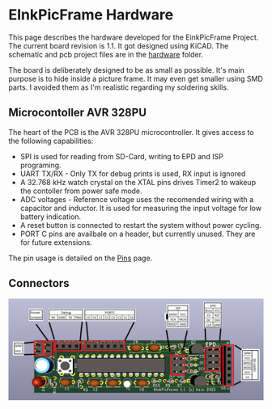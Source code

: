 # EInkPicFrame Hardware

This page describes the hardware developed for the EinkPicFrame Project.
The current board revision is 1.1. It got designed using KiCAD. The
schematic and pcb project files are in the [hardware](../hw) folder.

The board is deliberately designed to be as small as possible. It's main
purpose is to hide inside a picture frame. It may even get smaller using
SMD parts. I avoided them as I'm realistic regarding my soldering skills.

## Microcontoller AVR 328PU

The heart of the PCB is the AVR 328PU microcontroller. It gives access to
the following capabilities:

* SPI is used for reading from SD-Card, writing to EPD and ISP programing.
* UART TX/RX - Only TX for debug prints is used, RX input is ignored
* A 32.768 kHz watch crystal on the XTAL pins drives Timer2 to wakeup
  the contoller from power safe mode.
* ADC voltages - Reference voltage uses the recomended wiring with a capacitor
  and inductor. It is used for measuring the input voltage for low battery 
  indication.
* A reset button is connected to restart the system without power cycling.
* PORT C pins are availbale on a header, but currently unused. They are for
  future extensions.

The pin usage is detailed on the [Pins](Pins.md) page.

## Connectors

![Board Connector](../design/images/pcb1-1.png)
